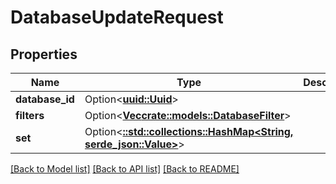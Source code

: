 # DatabaseUpdateRequest

## Properties

Name | Type | Description | Notes
------------ | ------------- | ------------- | -------------
**database_id** | Option<[**uuid::Uuid**](uuid::Uuid.md)> |  | [optional]
**filters** | Option<[**Vec<crate::models::DatabaseFilter>**](DatabaseFilter.md)> |  | [optional]
**set** | Option<[**::std::collections::HashMap<String, serde_json::Value>**](serde_json::Value.md)> |  | [optional]

[[Back to Model list]](../README.md#documentation-for-models) [[Back to API list]](../README.md#documentation-for-api-endpoints) [[Back to README]](../README.md)



